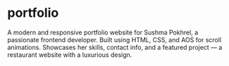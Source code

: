 # portfolio
A modern and responsive portfolio website for Sushma Pokhrel, a passionate frontend developer. Built using HTML, CSS, and AOS for scroll animations. Showcases her skills, contact info, and a featured project — a restaurant website with a luxurious design.
